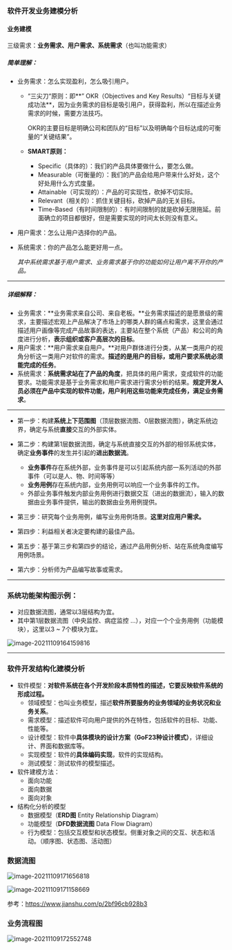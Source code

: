 ### 软件开发业务建模分析

#### 业务建模

三级需求：**业务需求、用户需求、系统需求**（也叫功能需求）

##### 简单理解：

- 业务需求：怎么实现盈利，怎么吸引用户。

  - “三尖刀“原则：即**” OKR（Objectives and Key Results）“目标与关键成功法**，因为业务需求的目标是吸引用户，获得盈利，所以在描述业务需求的时候，需要方法技巧。

    OKR的主要目标是明确公司和团队的“目标”以及明确每个目标达成的可衡量的“关键结果”。

  - **SMART原则：**

    - Specific（具体的）：我们的产品具体要做什么，要怎么做。
    - Measurable（可衡量的）：我们的产品会给用户带来什么好处，这个好处用什么方式度量。
    - Attainable（可实现的）：产品的可实现性，砍掉不切实际。
    - Relevant（相关的）：抓住关键目标，砍掉产品的无关目标。
    - Time-Based（有时间限制的）：有时间限制的就是砍掉无限拖延。前面确立的项目都很好，但是需要实现的时间太长则没有意义。

- 用户需求：怎么让用户选择你的产品。

- 系统需求：你的产品怎么能更好用一点。

  *其中系统需求基于用户需求、业务需求基于你的功能如何让用户离不开你的产品。*

------

##### 详细解释：

- 业务需求：**业务需求来自公司、来自老板。**业务需求描述的是愿景级的需求，主要描述宏观上产品解决了市场上的哪类人群的痛点和需求，这里会通过描述用户画像等完成产品故事的表达，主要站在整个系统（产品）和公司的角度进行分析，**表示组织或客户高层次的目标**。
- 用户需求：**用户需求来自用户。**对用户群体进行分类，从某一类用户的视角分析这一类用户对软件的需求。**描述的是用户的目标，或用户要求系统必须能完成的任务**。
- 系统需求：**系统需求站在了产品的角度**，把具体的用户需求，变成软件的功能要求。功能需求是基于业务需求和用户需求进行需求分析的结果。**规定开发人员必须在产品中实现的软件功能，用户利用这些功能来完成任务，满足业务需求**。



---



- 第一步：构建**系统上下范围图**（顶层数据流图、0层数据流图），确定系统边界，确定与系统**直接**交互的外部实体。

- 第二步：构建第1层数据流图，确定与系统直接交互的外部的相邻系统实体，确定**业务事件**的发生并引起的**进出数据流**。
  - **业务事件**存在系统外部，业务事件是可以引起系统内部一系列活动的外部事件（可以是人、物、时间等等）
  - **业务用例**存在系统内部，业务用例可以响应一个业务事件的工作。
  - 外部业务事件触发内部业务用例进行数据交互（进出的数据流），输入的数据由业务事件提供，输出的数据由业务用例提供。

- 第三步：研究每个业务用例，编写业务用例场景。**这里对应用户需求。**

- 第四步：利益相关者决定要构建的最佳产品。

- 第五步：基于第三步和第四步的结论，通过产品用例分析、站在系统角度编写用例场景。

- 第六步：分析师为产品编写故事或需求。



---



### 系统功能架构图示例：

- 对应数据流图，通常以3层结构为宜。
- 其中第1层数据流图（中央监控、病症监控 ...），对应一个个业务用例（功能模块），这里以3 ~ 7个模块为宜。

![image-20211109164159816](https://gitee.com/yang-chuanwei/typora-img/raw/master/img/image-20211109164159816.png)



---

### 软件开发结构化建模分析

- 软件模型：**对软件系统在各个开发阶段本质特性的描述，它要反映软件系统的形成过程。**
  - 领域模型：也叫业务模型，描述**软件所要服务的业务领域的业务状况和业务关系**。
  - 需求模型：描述软件可向用户提供的外在特性，包括软件的目标、功能、性能等。
  - 设计模型：软件中**具体模块的设计方案（GoF23种设计模式）**，详细设计、界面和数据库等。
  - 实现模型：软件的**具体编码实现**，软件的实现结构。
  - 测试模型：测试软件的模型描述。
- 软件建模方法：
  - 面向功能
  - 面向数据
  - 面向对象
- 结构化分析的模型
  - 数据模型（**ERD图** Entity Relationship Diagram）
  - 功能模型（**DFD数据流图** Data Flow Diagram）
  - 行为模型：包括交互模型和状态模型。侧重对象之间的交互、状态和活动。（顺序图、状态图、活动图）

### 数据流图

![image-20211109171656818](https://gitee.com/yang-chuanwei/typora-img/raw/master/img/image-20211109171656818.png)

![image-20211109171158669](https://gitee.com/yang-chuanwei/typora-img/raw/master/img/image-20211109171158669.png)

参考：https://www.jianshu.com/p/2bf96cb928b3

### 业务流程图

![image-20211109172552748](https://gitee.com/yang-chuanwei/typora-img/raw/master/img/image-20211109172552748.png)